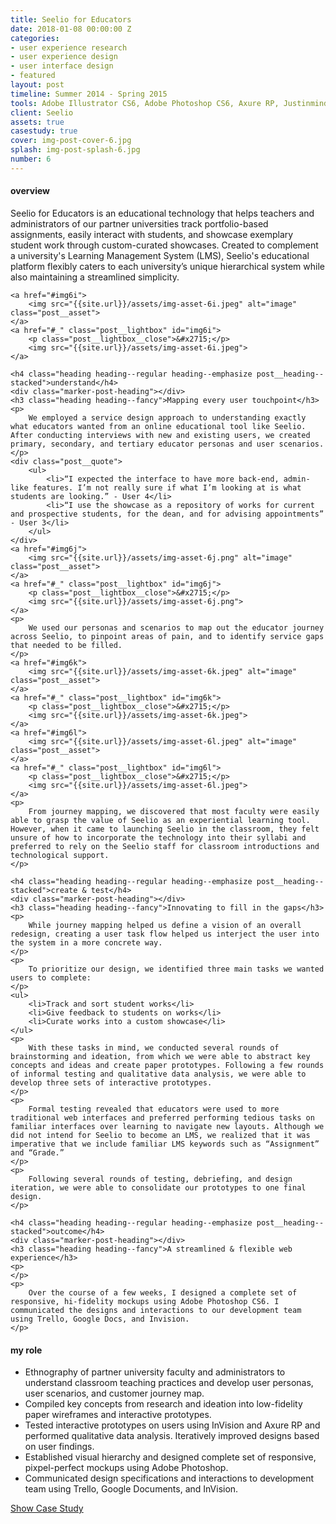 ```yaml
---
title: Seelio for Educators
date: 2018-01-08 00:00:00 Z
categories:
- user experience research
- user experience design
- user interface design
- featured
layout: post
timeline: Summer 2014 - Spring 2015
tools: Adobe Illustrator CS6, Adobe Photoshop CS6, Axure RP, Justinmind, InVision
client: Seelio
assets: true
casestudy: true
cover: img-post-cover-6.jpg
splash: img-post-splash-6.jpg
number: 6
---
```


<!-- status: needs images, role -->

<h4 class="heading heading--regular heading--emphasize">overview</h4>
<div class="marker-post-heading"></div>
<p>
	Seelio for Educators is an educational technology that helps teachers and administrators of our partner universities track portfolio-based assignments, easily interact with students, and showcase exemplary student work through custom-curated showcases. Created to complement a university's Learning Management System (LMS), Seelio's educational platform flexibly caters to each university’s unique hierarchical system while also maintaining a streamlined simplicity.
</p>

<div class="post__casestudy">

    <a href="#img6i">
        <img src="{{site.url}}/assets/img-asset-6i.jpeg" alt="image" class="post__asset">
    </a>
	<a href="#_" class="post__lightbox" id="img6i">
        <p class="post__lightbox__close">&#x2715;</p>
        <img src="{{site.url}}/assets/img-asset-6i.jpeg">
    </a>

	<h4 class="heading heading--regular heading--emphasize post__heading--stacked">understand</h4>
	<div class="marker-post-heading"></div>
	<h3 class="heading heading--fancy">Mapping every user touchpoint</h3>
	<p>
		We employed a service design approach to understanding exactly what educators wanted from an online educational tool like Seelio. After conducting interviews with new and existing users, we created primary, secondary, and tertiary educator personas and user scenarios.
	</p>
	<div class="post__quote">
		<ul>
			<li>“I expected the interface to have more back-end, admin-like features. I’m not really sure if what I’m looking at is what students are looking.” - User 4</li>
			<li>“I use the showcase as a repository of works for current and prospective students, for the dean, and for advising appointments”  - User 3</li>
		</ul>
	</div>
    <a href="#img6j">
        <img src="{{site.url}}/assets/img-asset-6j.png" alt="image" class="post__asset">
    </a>
	<a href="#_" class="post__lightbox" id="img6j">
        <p class="post__lightbox__close">&#x2715;</p>
        <img src="{{site.url}}/assets/img-asset-6j.png">
    </a>
	<p>
		We used our personas and scenarios to map out the educator journey across Seelio, to pinpoint areas of pain, and to identify service gaps that needed to be filled.
	</p>
    <a href="#img6k">
        <img src="{{site.url}}/assets/img-asset-6k.jpeg" alt="image" class="post__asset">
    </a>
	<a href="#_" class="post__lightbox" id="img6k">
        <p class="post__lightbox__close">&#x2715;</p>
        <img src="{{site.url}}/assets/img-asset-6k.jpeg">
    </a>
    <a href="#img6l">
        <img src="{{site.url}}/assets/img-asset-6l.jpeg" alt="image" class="post__asset">
    </a>
	<a href="#_" class="post__lightbox" id="img6l">
        <p class="post__lightbox__close">&#x2715;</p>
        <img src="{{site.url}}/assets/img-asset-6l.jpeg">
    </a>
	<p>
		From journey mapping, we discovered that most faculty were easily able to grasp the value of Seelio as an experiential learning tool. However, when it came to launching Seelio in the classroom, they felt unsure of how to incorporate the technology into their syllabi and preferred to rely on the Seelio staff for classroom introductions and technological support.
	</p>

	<h4 class="heading heading--regular heading--emphasize post__heading--stacked">create & test</h4>
	<div class="marker-post-heading"></div>
	<h3 class="heading heading--fancy">Innovating to fill in the gaps</h3>
	<p>
		While journey mapping helped us define a vision of an overall redesign, creating a user task flow helped us interject the user into the system in a more concrete way.
	</p>
	<p>
		To prioritize our design, we identified three main tasks we wanted users to complete:
	</p>
	<ul>
		<li>Track and sort student works</li>
		<li>Give feedback to students on works</li>
		<li>Curate works into a custom showcase</li>
	</ul>
	<p>
		With these tasks in mind, we conducted several rounds of brainstorming and ideation, from which we were able to abstract key concepts and ideas and create paper prototypes. Following a few rounds of informal testing and qualitative data analysis, we were able to develop three sets of interactive prototypes.
	</p>
	<p>
		Formal testing revealed that educators were used to more traditional web interfaces and preferred performing tedious tasks on familiar interfaces over learning to navigate new layouts. Although we did not intend for Seelio to become an LMS, we realized that it was imperative that we include familiar LMS keywords such as “Assignment” and “Grade.” 
	</p>
	<p>
		Following several rounds of testing, debriefing, and design iteration, we were able to consolidate our prototypes to one final design.
	</p>

	<h4 class="heading heading--regular heading--emphasize post__heading--stacked">outcome</h4>
	<div class="marker-post-heading"></div>
	<h3 class="heading heading--fancy">A streamlined & flexible web experience</h3>
	<p>
	</p>
	<p>
		Over the course of a few weeks, I designed a complete set of responsive, hi-fidelity mockups using Adobe Photoshop CS6. I communicated the designs and interactions to our development team using Trello, Google Docs, and Invision.
	</p>
</div>

<h4 class="heading heading--regular heading--emphasize post__heading--stacked">my role</h4>
<div class="marker-post-heading"></div>
<ul>
	<li>Ethnography of partner university faculty and administrators to understand classroom teaching practices and develop user personas, user scenarios, and customer journey map.</li>
	<li>Compiled key concepts from research and ideation into low-fidelity paper wireframes and interactive prototypes.</li>
	<li>Tested interactive prototypes on users using InVision and Axure RP and performed qualitative data analysis. Iteratively improved designs based on user findings.</li>
	<li>Established visual hierarchy and designed complete set of responsive, pixpel-perfect mockups using Adobe Photoshop.</li>
	<li>Communicated design specifications and interactions to development team using Trello, Google Documents, and InVision.</li>
</ul>

<div class="container__button">
	<a id="showcasestudy" class="button__case-study heading heading--regular heading--emphasize" href="#">Show Case Study</a>
</div>







